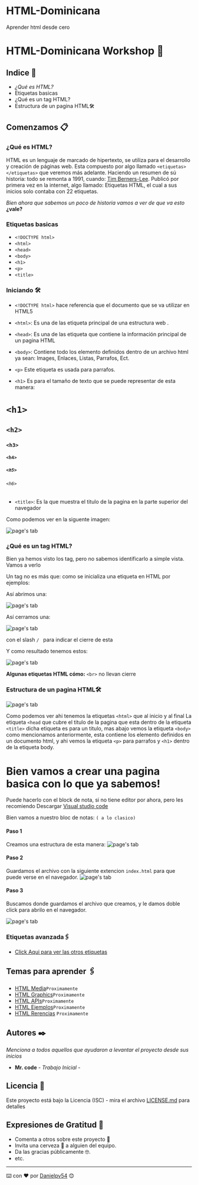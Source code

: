# HTML-Dominicana
Aprender html desde cero 
# HTML-Dominicana Workshop 📌


## Indice 🚀

* _¿Qué es HTML?_
* Etiquetas basicas
* ¿Qué es un tag HTML?
* Estructura de un pagina HTML🛠️


## Comenzamos 📋

### ¿Qué es HTML?

HTML es un lenguaje de marcado de hipertexto, se utiliza para el desarrollo y creación de páginas web.
Esta compuesto por algo llamado `<etiquetas> </etiquetas>` que veremos más adelante.
Haciendo un resumen de sú historia: todo se remonta a 1991, cuando: [Tim Berners-Lee](https://es.wikipedia.org/wiki/Tim_Berners-Lee).
Publicó por primera vez en la internet, algo llamado:  Etiquetas HTML, el cual a sus inicios
 solo contaba con 22 etiquetas.

_Bien ahora que sabemos un poco de historia vamos a ver de que va esto_ **¿vale?**


### Etiquetas basicas


* `<!DOCTYPE html>`
* `<html>`
* `<head>`
* `<body>`
* `<h1>`
* `<p>`
* `<title>`


### Iniciando  🛠️

* `<!DOCTYPE html>` hace referencia que el documento que se va utilizar en HTML5

* `<html>`: Es una de las etiqueta principal de una estructura web . 

* `<head>`: Es una de las etiqueta que contiene la información principal de un pagina HTML

* `<body>`: Contiene todo los elemento definidos dentro de un archivo html ya sean:
Images, Enlaces, Listas, Parrafos,  Ect.

* `<p>` Este  etiqueta es usada para parrafos.

* `<h1>` Es para el tamaño de texto que se puede representar de esta manera:

 # `<h1>`
 ## `<h2>`
 ### `<h3>`
 #### `<h4>`
 ##### `<h5>`
 ###### `<h6>`








* `<title>`: Es la que muestra el titulo de la pagina en la parte superior del navegador

Como podemos ver en la siguente imagen:


 ![page's tab](https://github.com/danipv54/HTML-Dominicana/blob/master//basico-html/Capture.PNG)




### ¿Qué es un tag HTML?


Bien ya hemos visto los tag, pero no sabemos identificarlo a simple vista. Vamos a verlo


Un tag no es más que: como se inicializa una etiqueta en HTML por ejemplos:

Así abrimos una: 


![page's tab](https://github.com/danipv54/HTML-Dominicana/blob/master//basico-html/Capture1.PNG) 

Así cerramos  una: 


![page's tab](https://github.com/danipv54/HTML-Dominicana/blob/master//basico-html/Capture2.PNG) 

con el slash `/ ` para indicar el cierre de esta

Y como resultado tenemos estos:



![page's tab](https://github.com/danipv54/HTML-Dominicana/blob/master//basico-html/Capture3.PNG) 



**Algunas etiquetas HTML cómo:** `<br>` no llevan cierre






### Estructura de un pagina HTML🛠️

![page's tab](https://github.com/danipv54/HTML-Dominicana/blob/master//basico-html/Capture4.PNG) 

Como podemos ver ahi tenemos la etiquetas `<html>` que al inicio y al final
La etiqueta `<head` que cubre  el titulo de la pagina que esta dentro de la etiqueta
`<title>` dicha etiqueta es para un titulo,  mas abajo vemos la etiqueta `<body>`
como mencionamos anteriormente, esta contiene los elemento definidos en un 
documento html, y ahi vemos la etiqueta `<p>` para parrafos y `<h1>` dentro de
la etiqueta body.


# Bien vamos a crear una pagina basica con lo que ya sabemos!

Puede hacerlo con el block de nota, si no tiene editor por ahora,
pero les recomiendo Descargar [Visual studio code](https://code.visualstudio.com/) 

Bien vamos a nuestro bloc de notas: `( a lo clasico)`

#### Paso 1
Creamos una estructura de esta manera:
![page's tab](https://github.com/danipv54/HTML-Dominicana/blob/master//basico-html/Capture5.PNG) 




#### Paso 2

Guardamos el archivo con la siguiente extencion `index.html` para que puede verse 
en el navegador.
![page's tab](https://github.com/danipv54/HTML-Dominicana/blob/master//basico-html/Capture6.PNG) 

#### Paso 3
Buscamos donde guardamos el archivo que creamos, y le damos doble click para abrilo
en el navegador. 


![page's tab](https://github.com/danipv54/HTML-Dominicana/blob/master//basico-html/Capture7.PNG) 



###   Etiquetas avanzada🖇️
* [Click Aqui para ver las otros etiquetas](https://github.com/danipv54/HTML-Dominicana/blob/master/basico-html/Etiquetas-part1.md) 







## Temas para aprender  🖇️


* [HTML Media]()`Proximamente`
* [HTML Graphics]()`Proximamente`
* [HTML APIs]()`Proximamente`
* [HTML Ejemplos]()`Proximamente`
* [HTML Rerencias]() `Proximamente`




## Autores ✒️

_Menciona a todos aquellos que ayudaron a levantar el proyecto desde sus inicios_

* **Mr. code** - *Trabajo Inicial* - 



## Licencia 📄

Este proyecto está bajo la Licencia (ISC) - mira el archivo [LICENSE.md](LICENSE.md) para detalles

## Expresiones de Gratitud 🎁

* Comenta a otros sobre este proyecto 📢
* Invita una cerveza 🍺 a alguien del equipo. 
* Da las gracias públicamente 🤓.
* etc.


---
⌨️ con ❤️ por [Danielpv54](https://github.com/danipv54) 😊
